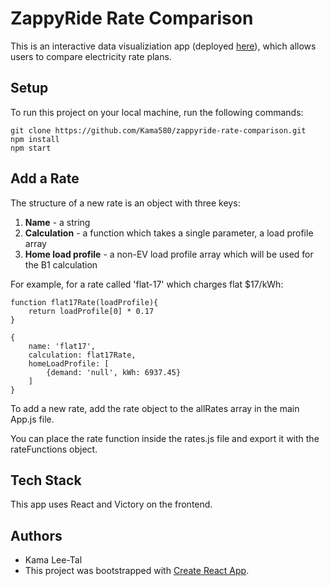 # ZappyRide Rate Comparison

This is an interactive data visualiziation app (deployed [here](link)), which allows users to compare electricity rate plans.

## Setup

To run this project on your local machine, run the following commands:

```
git clone https://github.com/Kama580/zappyride-rate-comparison.git
npm install
npm start
```

## Add a Rate

The structure of a new rate is an object with three keys:

1. **Name** - a string
2. **Calculation** - a function which takes a single parameter, a load profile array
3. **Home load profile** - a non-EV load profile array which will be used for the B1 calculation

For example, for a rate called 'flat-17' which charges flat $17/kWh:

```
function flat17Rate(loadProfile){
    return loadProfile[0] * 0.17
}

{
    name: 'flat17',
    calculation: flat17Rate,
    homeLoadProfile: [
        {demand: 'null', kWh: 6937.45}
    ]
}

```

To add a new rate, add the rate object to the allRates array in the main App.js file.

You can place the rate function inside the rates.js file and export it with the rateFunctions object.

## Tech Stack

This app uses React and Victory on the frontend.

## Authors

- Kama Lee-Tal
- This project was bootstrapped with [Create React App](https://github.com/facebook/create-react-app).
